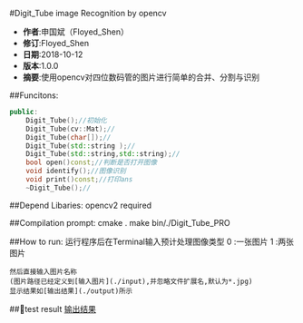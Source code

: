 #Digit_Tube image Recognition by opencv

- **作者**:申国斌（Floyed_Shen）
- **修订**:Floyed_Shen
- **日期**:2018-10-12
- **版本**:1.0.0
- **摘要**:使用opencv对四位数码管的图片进行简单的合并、分割与识别

##Funcitons:
```cpp
public:
    Digit_Tube();//初始化
    Digit_Tube(cv::Mat);//
    Digit_Tube(char[]);//
    Digit_Tube(std::string );//
    Digit_Tube(std::string,std::string);//
    bool open()const;//判断是否打开图像
    void identify();//图像识别
    void print()const;//打印ans
    ~Digit_Tube();//
```
##Depend Libaries:
    opencv2 required

##Compilation prompt:
    cmake .
    make
    bin/./Digit_Tube_PRO

##How to run:
    运行程序后在Terminal输入预计处理图像类型
    0 :一张图片
    1 :两张图片

    然后直接输入图片名称
    (图片路径已经定义到[输入图片](./input),并忽略文件扩展名,默认为*.jpg)
    显示结果如[输出结果](./output)所示

##test result
    [输出结果](./output)
